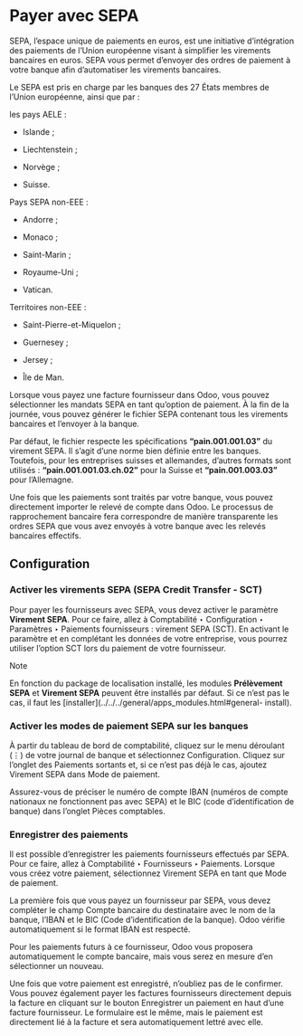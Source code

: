 # Payer avec SEPA

SEPA, l’espace unique de paiements en euros, est une initiative d’intégration
des paiements de l’Union européenne visant à simplifier les virements
bancaires en euros. SEPA vous permet d’envoyer des ordres de paiement à votre
banque afin d’automatiser les virements bancaires.

Le SEPA est pris en charge par les banques des 27 États membres de l’Union
européenne, ainsi que par :

les pays AELE :

  * Islande ;

  * Liechtenstein ;

  * Norvège ;

  * Suisse.

Pays SEPA non-EEE :

  * Andorre ;

  * Monaco ;

  * Saint-Marin ;

  * Royaume-Uni ;

  * Vatican.

Territoires non-EEE :

  * Saint-Pierre-et-Miquelon ;

  * Guernesey ;

  * Jersey ;

  * Île de Man.

Lorsque vous payez une facture fournisseur dans Odoo, vous pouvez sélectionner
les mandats SEPA en tant qu’option de paiement. À la fin de la journée, vous
pouvez générer le fichier SEPA contenant tous les virements bancaires et
l’envoyer à la banque.

Par défaut, le fichier respecte les spécifications **“pain.001.001.03”** du
virement SEPA. Il s’agit d’une norme bien définie entre les banques.
Toutefois, pour les entreprises suisses et allemandes, d’autres formats sont
utilisés : **“pain.001.001.03.ch.02”** pour la Suisse et **“pain.001.003.03”**
pour l’Allemagne.

Une fois que les paiements sont traités par votre banque, vous pouvez
directement importer le relevé de compte dans Odoo. Le processus de
rapprochement bancaire fera correspondre de manière transparente les ordres
SEPA que vous avez envoyés à votre banque avec les relevés bancaires
effectifs.

## Configuration

### Activer les virements SEPA (SEPA Credit Transfer - SCT)

Pour payer les fournisseurs avec SEPA, vous devez activer le paramètre
**Virement SEPA**. Pour ce faire, allez à Comptabilité ‣ Configuration ‣
Paramètres ‣ Paiements fournisseurs : virement SEPA (SCT). En activant le
paramètre et en complétant les données de votre entreprise, vous pourrez
utiliser l’option SCT lors du paiement de votre fournisseur.

Note

En fonction du package de localisation installé, les modules **Prélèvement
SEPA** et **Virement SEPA** peuvent être installés par défaut. Si ce n’est pas
le cas, il faut les [installer](../../../general/apps_modules.html#general-
install).

### Activer les modes de paiement SEPA sur les banques

À partir du tableau de bord de comptabilité, cliquez sur le menu déroulant (⋮)
de votre journal de banque et sélectionnez Configuration. Cliquez sur l’onglet
des Paiements sortants et, si ce n’est pas déjà le cas, ajoutez Virement SEPA
dans Mode de paiement.

Assurez-vous de préciser le numéro de compte IBAN (numéros de compte nationaux
ne fonctionnent pas avec SEPA) et le BIC (code d’identification de banque)
dans l’onglet Pièces comptables.

### Enregistrer des paiements

Il est possible d’enregistrer les paiements fournisseurs effectués par SEPA.
Pour ce faire, allez à Comptabilité ‣ Fournisseurs ‣ Paiements. Lorsque vous
créez votre paiement, sélectionnez Virement SEPA en tant que Mode de paiement.

La première fois que vous payez un fournisseur par SEPA, vous devez compléter
le champ Compte bancaire du destinataire avec le nom de la banque, l’IBAN et
le BIC (Code d’identification de la banque). Odoo vérifie automatiquement si
le format IBAN est respecté.

Pour les paiements futurs à ce fournisseur, Odoo vous proposera
automatiquement le compte bancaire, mais vous serez en mesure d’en
sélectionner un nouveau.

Une fois que votre paiement est enregistré, n’oubliez pas de le confirmer.
Vous pouvez également payer les factures fournisseurs directement depuis la
facture en cliquant sur le bouton Enregistrer un paiement en haut d’une
facture fournisseur. Le formulaire est le même, mais le paiement est
directement lié à la facture et sera automatiquement lettré avec elle.

